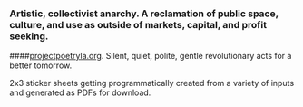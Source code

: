 ### Artistic, collectivist anarchy. A reclamation of public space, culture, and use as outside of markets, capital, and profit seeking.  

####<a href="http://rojectpoetryla.org">projectpoetryla.org</a>.
Silent, quiet, polite, gentle revolutionary acts for a better tomorrow.

2x3 sticker sheets getting programmatically created from a variety of inputs and generated as PDFs for download.

